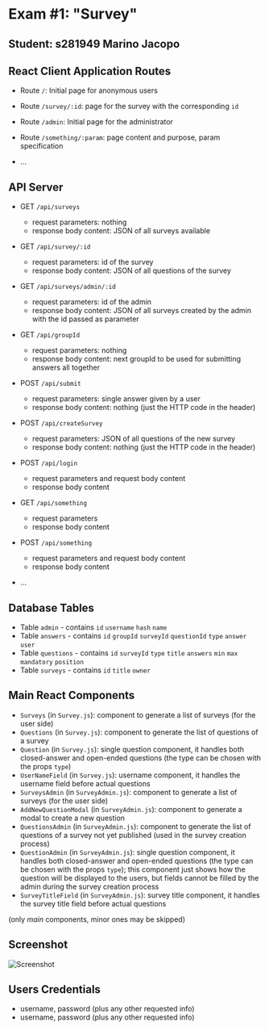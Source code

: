 # Exam #1: "Survey"
## Student: s281949 Marino Jacopo 

## React Client Application Routes

- Route `/`: Initial page for anonymous users
- Route `/survey/:id`: page for the survey with the corresponding `id`
- Route `/admin`: Initial page for the administrator
  
- Route `/something/:param`: page content and purpose, param specification
- ...

## API Server

- GET `/api/surveys`
  - request parameters: nothing
  - response body content: JSON of all surveys available
- GET `/api/survey/:id`
  - request parameters: id of the survey
  - response body content: JSON of all questions of the survey
- GET `/api/surveys/admin/:id`
  - request parameters: id of the admin
  - response body content: JSON of all surveys created by the admin with the id passed as parameter
- GET `/api/groupId`
  - request parameters: nothing
  - response body content: next groupId to be used for submitting answers all together
- POST `/api/submit`
  - request parameters: single answer given by a user
  - response body content: nothing (just the HTTP code in the header)
- POST `/api/createSurvey`
  - request parameters: JSON of all questions of the new survey
  - response body content: nothing (just the HTTP code in the header)

- POST `/api/login`
  - request parameters and request body content
  - response body content
- GET `/api/something`
  - request parameters
  - response body content
- POST `/api/something`
  - request parameters and request body content
  - response body content
- ...

## Database Tables

-  Table `admin` - contains `id` `username` `hash` `name`
-  Table `answers` - contains `id` `groupId` `surveyId` `questionId` `type` `answer` `user`
-  Table `questions` - contains `id` `surveyId` `type` `title` `answers` `min` `max` `mandatory` `position`
-  Table `surveys` - contains `id` `title` `owner`

## Main React Components

- `Surveys` (in `Survey.js`): component to generate a list of surveys (for the user side)
- `Questions` (in `Survey.js`): component to generate the list of questions of a survey
- `Question` (in `Survey.js`): single question component, it handles both closed-answer and open-ended questions (the type can be chosen with the props `type`)
- `UserNameField` (in `Survey.js`): username component, it handles the username field before actual questions
- `SurveysAdmin` (in `SurveyAdmin.js`): component to generate a list of surveys (for the user side)
- `AddNewQuestionModal` (in `SurveyAdmin.js`): component to generate a modal to create a new question
- `QuestionsAdmin` (in `SurveyAdmin.js`): component to generate the list of questions of a survey not yet published (used in the survey creation process)
- `QuestionAdmin` (in `SurveyAdmin.js`): single question component, it handles both closed-answer and open-ended questions (the type can be chosen with the props `type`); this component just shows how the question will be displayed to the users, but fields cannot be filled by the admin during the survey creation process
- `SurveyTitleField` (in `SurveyAdmin.js`): survey title component, it handles the survey title field before actual questions

(only _main_ components, minor ones may be skipped)

## Screenshot

![Screenshot](./img/screenshot.jpg)

## Users Credentials

- username, password (plus any other requested info)
- username, password (plus any other requested info)
